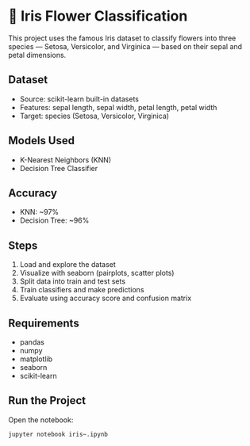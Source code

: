 # 🌸 Iris Flower Classification

This project uses the famous Iris dataset to classify flowers into three species — Setosa, Versicolor, and Virginica — based on their sepal and petal dimensions.

## Dataset

- Source: scikit-learn built-in datasets
- Features: sepal length, sepal width, petal length, petal width
- Target: species (Setosa, Versicolor, Virginica)

## Models Used

- K-Nearest Neighbors (KNN)
- Decision Tree Classifier

## Accuracy

- KNN: ~97%
- Decision Tree: ~96%

## Steps

1. Load and explore the dataset
2. Visualize with seaborn (pairplots, scatter plots)
3. Split data into train and test sets
4. Train classifiers and make predictions
5. Evaluate using accuracy score and confusion matrix

## Requirements

- pandas
- numpy
- matplotlib
- seaborn
- scikit-learn

## Run the Project

Open the notebook:

```bash
jupyter notebook iris~.ipynb
